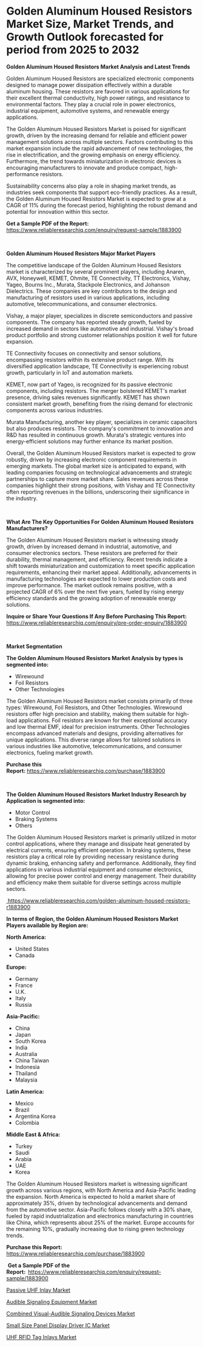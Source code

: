 <p><h1>Golden Aluminum Housed Resistors Market Size, Market Trends, and Growth Outlook forecasted for period from 2025 to 2032</h1></p><p><strong>Golden Aluminum Housed Resistors Market Analysis and Latest Trends</strong></p>
<p><p>Golden Aluminum Housed Resistors are specialized electronic components designed to manage power dissipation effectively within a durable aluminum housing. These resistors are favored in various applications for their excellent thermal conductivity, high power ratings, and resistance to environmental factors. They play a crucial role in power electronics, industrial equipment, automotive systems, and renewable energy applications.</p><p>The Golden Aluminum Housed Resistors Market is poised for significant growth, driven by the increasing demand for reliable and efficient power management solutions across multiple sectors. Factors contributing to this market expansion include the rapid advancement of new technologies, the rise in electrification, and the growing emphasis on energy efficiency. Furthermore, the trend towards miniaturization in electronic devices is encouraging manufacturers to innovate and produce compact, high-performance resistors.</p><p>Sustainability concerns also play a role in shaping market trends, as industries seek components that support eco-friendly practices. As a result, the Golden Aluminum Housed Resistors Market is expected to grow at a CAGR of 11% during the forecast period, highlighting the robust demand and potential for innovation within this sector.</p></p>
<p><strong>Get a Sample PDF of the Report:&nbsp;</strong> <a href="https://www.reliableresearchiq.com/enquiry/request-sample/1883900?utm_campaign=99&utm_medium=2&utm_source=Github&utm_content=ia&utm_term=07042025&utm_id=golden-aluminum-housed-resistors">https://www.reliableresearchiq.com/enquiry/request-sample/1883900</a></p>
<p>&nbsp;</p>
<p><strong>Golden Aluminum Housed Resistors Major Market Players</strong></p>
<p><p>The competitive landscape of the Golden Aluminum Housed Resistors market is characterized by several prominent players, including Anaren, AVX, Honeywell, KEMET, Ohmite, TE Connectivity, TT Electronics, Vishay, Yageo, Bourns Inc., Murata, Stackpole Electronics, and Johanson Dielectrics. These companies are key contributors to the design and manufacturing of resistors used in various applications, including automotive, telecommunications, and consumer electronics.</p><p>Vishay, a major player, specializes in discrete semiconductors and passive components. The company has reported steady growth, fueled by increased demand in sectors like automotive and industrial. Vishay's broad product portfolio and strong customer relationships position it well for future expansion.</p><p>TE Connectivity focuses on connectivity and sensor solutions, encompassing resistors within its extensive product range. With its diversified application landscape, TE Connectivity is experiencing robust growth, particularly in IoT and automation markets.</p><p>KEMET, now part of Yageo, is recognized for its passive electronic components, including resistors. The merger bolstered KEMET's market presence, driving sales revenues significantly. KEMET has shown consistent market growth, benefiting from the rising demand for electronic components across various industries.</p><p>Murata Manufacturing, another key player, specializes in ceramic capacitors but also produces resistors. The company's commitment to innovation and R&D has resulted in continuous growth. Murata's strategic ventures into energy-efficient solutions may further enhance its market position.</p><p>Overall, the Golden Aluminum Housed Resistors market is expected to grow robustly, driven by increasing electronic component requirements in emerging markets. The global market size is anticipated to expand, with leading companies focusing on technological advancements and strategic partnerships to capture more market share. Sales revenues across these companies highlight their strong positions, with Vishay and TE Connectivity often reporting revenues in the billions, underscoring their significance in the industry.</p></p>
<p>&nbsp;</p>
<p><strong>What Are The Key Opportunities For Golden Aluminum Housed Resistors Manufacturers?</strong></p>
<p><p>The Golden Aluminum Housed Resistors market is witnessing steady growth, driven by increased demand in industrial, automotive, and consumer electronics sectors. These resistors are preferred for their durability, thermal management, and efficiency. Recent trends indicate a shift towards miniaturization and customization to meet specific application requirements, enhancing their market appeal. Additionally, advancements in manufacturing technologies are expected to lower production costs and improve performance. The market outlook remains positive, with a projected CAGR of 6% over the next five years, fueled by rising energy efficiency standards and the growing adoption of renewable energy solutions.</p></p>
<p><strong>Inquire or Share Your Questions If Any Before Purchasing This Report:</strong> <a href="https://www.reliableresearchiq.com/enquiry/pre-order-enquiry/1883900?utm_campaign=99&utm_medium=2&utm_source=Github&utm_content=ia&utm_term=07042025&utm_id=golden-aluminum-housed-resistors">https://www.reliableresearchiq.com/enquiry/pre-order-enquiry/1883900</a></p>
<p>&nbsp;</p>
<p><strong>Market Segmentation</strong></p>
<p><strong>The Golden Aluminum Housed Resistors Market Analysis by types is segmented into:</strong></p>
<p><ul><li>Wirewound</li><li>Foil Resistors</li><li>Other Technologies</li></ul></p>
<p><p>The Golden Aluminum Housed Resistors market consists primarily of three types: Wirewound, Foil Resistors, and Other Technologies. Wirewound resistors offer high precision and stability, making them suitable for high-load applications. Foil resistors are known for their exceptional accuracy and low thermal EMF, ideal for precision instruments. Other Technologies encompass advanced materials and designs, providing alternatives for unique applications. This diverse range allows for tailored solutions in various industries like automotive, telecommunications, and consumer electronics, fueling market growth.</p></p>
<p><strong>Purchase this Report:&nbsp;</strong><a href="https://www.reliableresearchiq.com/purchase/1883900?utm_campaign=99&utm_medium=2&utm_source=Github&utm_content=ia&utm_term=07042025&utm_id=golden-aluminum-housed-resistors">https://www.reliableresearchiq.com/purchase/1883900</a></p>
<p>&nbsp;</p>
<p><strong>The Golden Aluminum Housed Resistors Market Industry Research by Application is segmented into:</strong></p>
<p><ul><li>Motor Control</li><li>Braking Systems</li><li>Others</li></ul></p>
<p><p>The Golden Aluminum Housed Resistors market is primarily utilized in motor control applications, where they manage and dissipate heat generated by electrical currents, ensuring efficient operation. In braking systems, these resistors play a critical role by providing necessary resistance during dynamic braking, enhancing safety and performance. Additionally, they find applications in various industrial equipment and consumer electronics, allowing for precise power control and energy management. Their durability and efficiency make them suitable for diverse settings across multiple sectors.</p></p>
<p><a href="https://www.reliableresearchiq.com/golden-aluminum-housed-resistors-r1883900?utm_campaign=99&utm_medium=2&utm_source=Github&utm_content=ia&utm_term=07042025&utm_id=golden-aluminum-housed-resistors">&nbsp;https://www.reliableresearchiq.com/golden-aluminum-housed-resistors-r1883900</a></p>
<p><strong>In terms of Region, the Golden Aluminum Housed Resistors Market Players available by Region are:</strong></p>
<p>
    <p> <strong> North America: </strong>
        <ul>
            <li>United States</li>
            <li>Canada</li>
        </ul>
        </p> 
    <p> <strong> Europe: </strong>
        <ul>
            <li>Germany</li>
            <li>France</li>
            <li>U.K.</li>
            <li>Italy</li>
            <li>Russia</li>
        </ul>
        </p> 
    <p> <strong> Asia-Pacific: </strong>
        <ul>
            <li>China</li>
            <li>Japan</li>
            <li>South Korea</li>
            <li>India</li>
            <li>Australia</li>
            <li>China Taiwan</li>
            <li>Indonesia</li>
            <li>Thailand</li>
            <li>Malaysia</li>
        </ul>
        </p> 
    <p> <strong> Latin America: </strong>
        <ul>
            <li>Mexico</li>
            <li>Brazil</li>
            <li>Argentina Korea</li>
            <li>Colombia</li>
        </ul>
        </p> 
    <p> <strong> Middle East & Africa: </strong>
        <ul>
            <li>Turkey</li>
            <li>Saudi</li>
            <li>Arabia</li>
            <li>UAE</li>
            <li>Korea</li>
        </ul>
    </p>
    </p>
<p><p>The Golden Aluminum Housed Resistors market is witnessing significant growth across various regions, with North America and Asia-Pacific leading the expansion. North America is expected to hold a market share of approximately 35%, driven by technological advancements and demand from the automotive sector. Asia-Pacific follows closely with a 30% share, fueled by rapid industrialization and electronics manufacturing in countries like China, which represents about 25% of the market. Europe accounts for the remaining 10%, gradually increasing due to rising green technology trends.</p></p>
<p><strong>Purchase this Report: </strong><a href="https://www.reliableresearchiq.com/purchase/1883900?utm_campaign=99&utm_medium=2&utm_source=Github&utm_content=ia&utm_term=07042025&utm_id=golden-aluminum-housed-resistors">https://www.reliableresearchiq.com/purchase/1883900</a></p>
<p>&nbsp;<strong>Get a Sample PDF of the Report:&nbsp;&nbsp;</strong><a href="https://www.reliableresearchiq.com/enquiry/request-sample/1883900?utm_campaign=99&utm_medium=2&utm_source=Github&utm_content=ia&utm_term=07042025&utm_id=golden-aluminum-housed-resistors">https://www.reliableresearchiq.com/enquiry/request-sample/1883900</a></p>
<p><strong></strong></p>
<p><p><a href="https://github.com/vespigeakexc/Market-Research-Report-List-1/blob/main/passive-uhf-inlay-market.md?utm_campaign=99&utm_medium=2&utm_source=Github&utm_content=ia&utm_term=07042025&utm_id=golden-aluminum-housed-resistors">Passive UHF Inlay Market</a></p><p><a href="https://github.com/eimutelufta/Market-Research-Report-List-1/blob/main/audible-signaling-equipment-market.md?utm_campaign=99&utm_medium=2&utm_source=Github&utm_content=ia&utm_term=07042025&utm_id=golden-aluminum-housed-resistors">Audible Signaling Equipment Market</a></p><p><a href="https://github.com/afghatakito29/Market-Research-Report-List-1/blob/main/combined-visual-audible-signaling-devices-market.md?utm_campaign=99&utm_medium=2&utm_source=Github&utm_content=ia&utm_term=07042025&utm_id=golden-aluminum-housed-resistors">Combined Visual-Audible Signaling Devices Market</a></p><p><a href="https://github.com/atawanyeze/Market-Research-Report-List-1/blob/main/small-size-panel-display-driver-ic-market.md?utm_campaign=99&utm_medium=2&utm_source=Github&utm_content=ia&utm_term=07042025&utm_id=golden-aluminum-housed-resistors">Small Size Panel Display Driver IC Market</a></p><p><a href="https://github.com/saqafidrahea/Market-Research-Report-List-1/blob/main/uhf-rfid-tag-inlays-market.md?utm_campaign=99&utm_medium=2&utm_source=Github&utm_content=ia&utm_term=07042025&utm_id=golden-aluminum-housed-resistors">UHF RFID Tag Inlays Market</a></p></p>